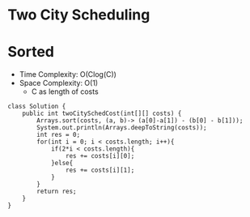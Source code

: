 # Two City Scheduling
# Sorted
* Time Complexity: O(Clog(C))
* Space Complexity: O(1)
	* C as length of costs
```
class Solution {
    public int twoCitySchedCost(int[][] costs) {
        Arrays.sort(costs, (a, b)-> (a[0]-a[1]) - (b[0] - b[1]));
        System.out.println(Arrays.deepToString(costs));
        int res = 0;
        for(int i = 0; i < costs.length; i++){
            if(2*i < costs.length){
                res += costs[i][0];
            }else{
                res += costs[i][1];
            }
        }
        return res;
    }
}
```